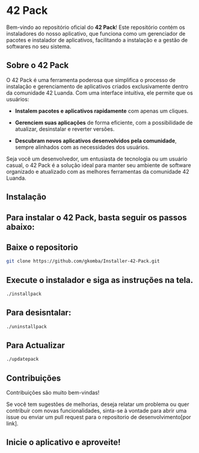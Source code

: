 # 42 Pack

Bem-vindo ao repositório oficial do __42 Pack__! Este repositório contém os instaladores do nosso aplicativo, que funciona como um gerenciador de pacotes e instalador de aplicativos, facilitando a instalação e a gestão de softwares no seu sistema.

## Sobre o 42 Pack
O 42 Pack é uma ferramenta poderosa que simplifica o processo de instalação e gerenciamento de aplicativos criados exclusivamente dentro da comunidade 42 Luanda. Com uma interface intuitiva, ele permite que os usuários:

- __Instalem pacotes e aplicativos rapidamente__ com apenas um cliques.

- __Gerenciem suas aplicações__ de forma eficiente, com a possibilidade de atualizar, desinstalar e reverter versões.

- __Descubram novos aplicativos desenvolvidos pela comunidade__, sempre alinhados com as necessidades dos usuários.

Seja você um desenvolvedor, um entusiasta de tecnologia ou um usuário casual, o 42 Pack é a solução ideal para manter seu ambiente de software organizado e atualizado com as melhores ferramentas da comunidade 42 Luanda.

## Instalação
## Para instalar o 42 Pack, basta seguir os passos abaixo:

## Baixe o repositorio
```bash
git clone https://github.com/gkomba/Installer-42-Pack.git
```

## Execute o instalador e siga as instruções na tela.
```bash
./installpack
```

## Para desisntalar:
```bash
./uninstallpack
```

## Para Actualizar
```bash
./updatepack
```

## Contribuições
Contribuições são muito bem-vindas!

Se você tem sugestões de melhorias, deseja relatar um problema ou quer contribuir com novas funcionalidades, sinta-se à vontade para abrir uma issue ou enviar um pull request para o repositorio de desenvolvimento[por link].

## Inicie o aplicativo e aproveite!

